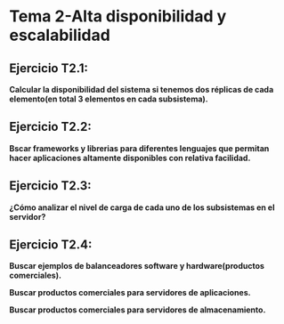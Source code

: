 # Tema 2-Alta disponibilidad y escalabilidad
## Ejercicio T2.1:
**Calcular la disponibilidad del sistema si tenemos dos réplicas de cada elemento(en total 3 elementos en cada subsistema).**

## Ejercicio T2.2:
**Bscar frameworks y librerias para diferentes lenguajes que permitan hacer aplicaciones altamente disponibles con relativa facilidad.**

## Ejercicio T2.3:
**¿Cómo analizar el nivel de carga de cada uno de los subsistemas en el servidor?**

## Ejercicio T2.4: 
**Buscar ejemplos de balanceadores software y hardware(productos comerciales).**

**Buscar productos comerciales para servidores de aplicaciones.**

**Buscar productos comerciales para servidores de almacenamiento.**